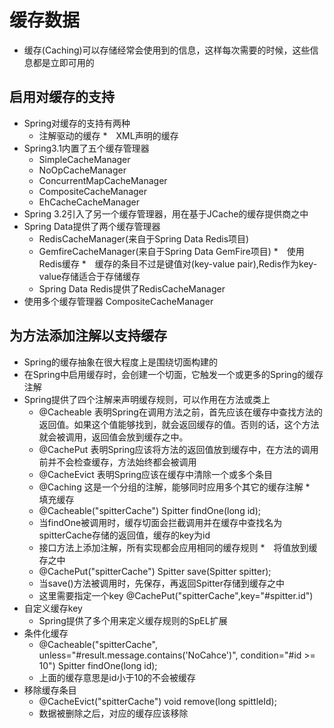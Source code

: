# 缓存数据
* 缓存(Caching)可以存储经常会使用到的信息，这样每次需要的时候，这些信息都是立即可用的

## 启用对缓存的支持
* Spring对缓存的支持有两种
	* 注解驱动的缓存
	*　XML声明的缓存
* Spring3.1内置了五个缓存管理器
	* SimpleCacheManager
	* NoOpCacheManager
	* ConcurrentMapCacheManager
	* CompositeCacheManager
	* EhCacheCacheManager
* Spring 3.2引入了另一个缓存管理器，用在基于JCache的缓存提供商之中
* Spring Data提供了两个缓存管理器
	* RedisCacheManager(来自于Spring Data Redis项目)
	* GemfireCacheManager(来自于Spring Data GemFire项目)
*　使用Redis缓存
	*　缓存的条目不过是键值对(key-value pair),Redis作为key-value存储适合于存储缓存
	* Spring Data Redis提供了RedisCacheManager
* 使用多个缓存管理器 CompositeCacheManager

## 为方法添加注解以支持缓存
* Spring的缓存抽象在很大程度上是围绕切面构建的
* 在Spring中启用缓存时，会创建一个切面，它触发一个或更多的Spring的缓存注解
* Spring提供了四个注解来声明缓存规则，可以作用在方法或类上
	* @Cacheable 表明Spring在调用方法之前，首先应该在缓存中查找方法的返回值。如果这个值能够找到，就会返回缓存的值。否则的话，这个方法就会被调用，返回值会放到缓存之中。
	* @CachePut 表明Spring应该将方法的返回值放到缓存中，在方法的调用前并不会检查缓存，方法始终都会被调用
	* @CacheEvict 表明Spring应该在缓存中清除一个或多个条目
	* @Caching 这是一个分组的注解，能够同时应用多个其它的缓存注解
*　填充缓存
	* @Cacheable("spitterCache") Spitter findOne(long id); 
	* 当findOne被调用时，缓存切面会拦截调用并在缓存中查找名为spitterCache存储的返回值，缓存的key为id
	* 接口方法上添加注解，所有实现都会应用相同的缓存规则
*　将值放到缓存之中
	* @CachePut("spitterCache")	Spitter save(Spitter spitter);
	* 当save()方法被调用时，先保存，再返回Spitter存储到缓存之中
	* 这里需要指定一个key @CachePut("spitterCache",key="#spitter.id")
* 自定义缓存key
	* Spring提供了多个用来定义缓存规则的SpEL扩展
* 条件化缓存
	* @Cacheable("spitterCache", unless="#result.message.contains('NoCahce')", condition="#id >= 10") Spitter findOne(long id); 
	* 上面的缓存意思是id小于10的不会被缓存
* 移除缓存条目
	* @CacheEvict("spitterCache") void remove(long spittleId);
	* 数据被删除之后，对应的缓存应该移除












